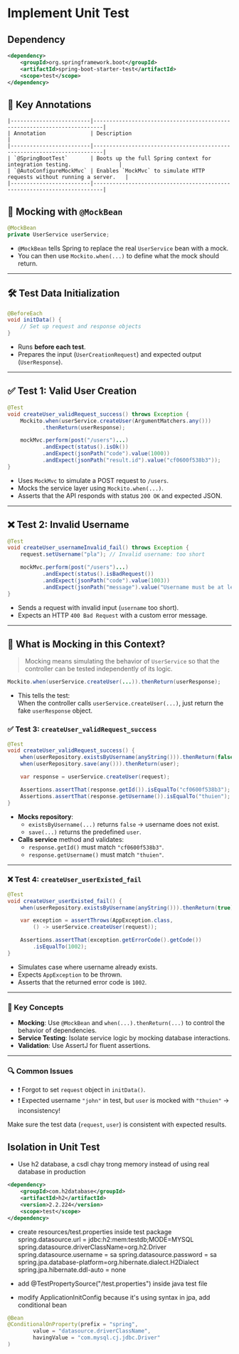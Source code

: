 # Implement Unit Test

## Dependency

```xml
<dependency>
    <groupId>org.springframework.boot</groupId>
    <artifactId>spring-boot-starter-test</artifactId>
    <scope>test</scope>
</dependency>
```

## 🧱 Key Annotations
```
|-------------------------|-------------------------------------------------------------------------|
| Annotation              | Description                                                             |
|-------------------------|-------------------------------------------------------------------------|
| `@SpringBootTest`       | Boots up the full Spring context for integration testing.               |
| `@AutoConfigureMockMvc` | Enables `MockMvc` to simulate HTTP requests without running a server.   |
|-------------------------|-------------------------------------------------------------------------|
```

## 🧪 Mocking with `@MockBean`

```java
@MockBean
private UserService userService;
```

- `@MockBean` tells Spring to replace the real `UserService` bean with a mock.
- You can then use `Mockito.when(...)` to define what the mock should return.

---

## 🛠 Test Data Initialization

```java
@BeforeEach
void initData() {
    // Set up request and response objects
}
```

- Runs **before each test**.
- Prepares the input (`UserCreationRequest`) and expected output (`UserResponse`).

---

## ✅ Test 1: Valid User Creation

```java
@Test
void createUser_validRequest_success() throws Exception {
    Mockito.when(userService.createUser(ArgumentMatchers.any()))
           .thenReturn(userResponse);

    mockMvc.perform(post("/users")...)
           .andExpect(status().isOk())
           .andExpect(jsonPath("code").value(1000))
           .andExpect(jsonPath("result.id").value("cf0600f538b3"));
}
```

- Uses `MockMvc` to simulate a POST request to `/users`.
- Mocks the service layer using `Mockito.when(...)`.
- Asserts that the API responds with status `200 OK` and expected JSON.

---

## ❌ Test 2: Invalid Username

```java
@Test
void createUser_usernameInvalid_fail() throws Exception {
    request.setUsername("pla"); // Invalid username: too short

    mockMvc.perform(post("/users")...)
           .andExpect(status().isBadRequest())
           .andExpect(jsonPath("code").value(1003))
           .andExpect(jsonPath("message").value("Username must be at least 4 characters"));
}
```

- Sends a request with invalid input (`username` too short).
- Expects an HTTP `400 Bad Request` with a custom error message.

---

## 🤖 What is Mocking in this Context?

> Mocking means simulating the behavior of `UserService` so that the controller can be tested independently of its logic.

```java
Mockito.when(userService.createUser(...)).thenReturn(userResponse);
```

- This tells the test:  
  When the controller calls `userService.createUser(...)`, just return the fake `userResponse` object.

### ✅ Test 3: `createUser_validRequest_success`

```java
@Test
void createUser_validRequest_success() {
    when(userRepository.existsByUsername(anyString())).thenReturn(false);
    when(userRepository.save(any())).thenReturn(user);

    var response = userService.createUser(request);

    Assertions.assertThat(response.getId()).isEqualTo("cf0600f538b3");
    Assertions.assertThat(response.getUsername()).isEqualTo("thuien");
}
```

- **Mocks repository**:
  - `existsByUsername(...)` returns `false` → username does not exist.
  - `save(...)` returns the predefined `user`.
- **Calls service** method and validates:
  - `response.getId()` must match `"cf0600f538b3"`.
  - `response.getUsername()` must match `"thuien"`.

---

### ❌ Test 4: `createUser_userExisted_fail`

```java
@Test
void createUser_userExisted_fail() {
    when(userRepository.existsByUsername(anyString())).thenReturn(true);

    var exception = assertThrows(AppException.class,
        () -> userService.createUser(request));

    Assertions.assertThat(exception.getErrorCode().getCode())
        .isEqualTo(1002);
}
```

- Simulates case where username already exists.
- Expects `AppException` to be thrown.
- Asserts that the returned error code is `1002`.

---

### 🤖 Key Concepts

- **Mocking**: Use `@MockBean` and `when(...).thenReturn(...)` to control the behavior of dependencies.
- **Service Testing**: Isolate service logic by mocking database interactions.
- **Validation**: Use AssertJ for fluent assertions.

---

### 🔍 Common Issues

- ❗ Forgot to set `request` object in `initData()`.
- ❗ Expected username `"john"` in test, but `user` is mocked with `"thuien"` → inconsistency!

Make sure the test data (`request`, `user`) is consistent with expected results.

## Isolation in Unit Test
- Use h2 database, a csdl chạy trong memory instead of using real database in production

```xml
<dependency>
    <groupId>com.h2database</groupId>
    <artifactId>h2</artifactId>
    <version>2.2.224</version>
    <scope>test</scope>
</dependency>
```

- create resources/test.properties inside test package
spring.datasource.url = jdbc:h2:mem:testdb;MODE=MYSQL
spring.datasource.driverClassName=org.h2.Driver
spring.datasource.username = sa
spring.datasource.password = sa
spring.jpa.database-platform=org.hibernate.dialect.H2Dialect
spring.jpa.hibernate.ddl-auto = none

- add @TestPropertySource("/test.properties") inside java test file
- modify ApplicationInitConfig because it's using syntax in jpa, add conditional bean

```java
@Bean
@ConditionalOnProperty(prefix = "spring",
        value = "datasource.driverClassName",
        havingValue = "com.mysql.cj.jdbc.Driver"
)
```